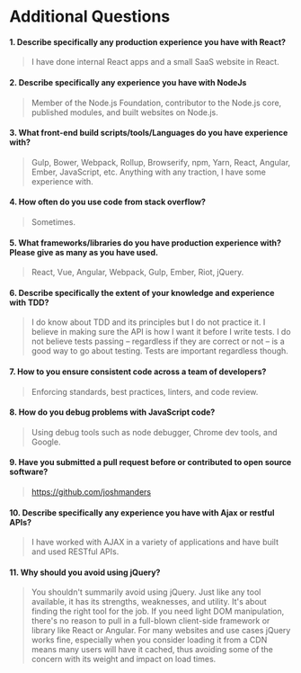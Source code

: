# Additional Questions

#### 1. Describe specifically any production experience you have with React?
> I have done internal React apps and a small SaaS website in React.

#### 2. Describe specifically any experience you have with NodeJs
> Member of the Node.js Foundation, contributor to the Node.js core, published modules, and built websites on Node.js.

#### 3. What front-end build scripts/tools/Languages do you have experience with?
> Gulp, Bower, Webpack, Rollup, Browserify, npm, Yarn, React, Angular, Ember, JavaScript, etc. Anything with any traction, I have some experience with.

#### 4. How often do you use code from stack overflow?
> Sometimes.

#### 5. What frameworks/libraries do you have production experience with? Please give as many as you have used.
> React, Vue, Angular, Webpack, Gulp, Ember, Riot, jQuery.

#### 6. Describe specifically the extent of your knowledge and experience with TDD?
> I do know about TDD and its principles but I do not practice it. I believe in making sure the API is how I want it before I write tests. I do not believe tests passing – regardless if they are correct or not – is a good way to go about testing. Tests are important regardless though.

#### 7. How to you ensure consistent code across a team of developers?
> Enforcing standards, best practices, linters, and code review.

#### 8. How do you debug problems with JavaScript code?
> Using debug tools such as node debugger, Chrome dev tools, and Google.

#### 9. Have you submitted a pull request before or contributed to open source software?
> https://github.com/joshmanders

#### 10. Describe specifically any experience you have with Ajax or restful APIs?
> I have worked with AJAX in a variety of applications and have built and used RESTful APIs.

#### 11. Why should you avoid using jQuery?
> You shouldn't summarily avoid using jQuery. Just like any tool available, it has its strengths, weaknesses, and utility. It's about finding the right tool for the job. If you need light DOM manipulation, there's no reason to pull in a full-blown client-side framework or library like React or Angular. For many websites and use cases jQuery works fine, especially when you consider loading it from a CDN means many users will have it cached, thus avoiding some of the concern with its weight and impact on load times.
